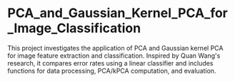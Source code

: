 # PCA_and_Gaussian_Kernel_PCA_for_Image_Classification
This project investigates the application of PCA and Gaussian kernel PCA for image feature extraction and classification. Inspired by Quan Wang's research, it compares error rates using a linear classifier and includes functions for data processing, PCA/kPCA computation, and evaluation.
